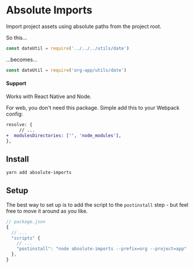 # Absolute Imports

Import project assets using absolute paths from the project root.

So this&hellip;

```js
const dateUtil = require('../../../utils/date')
```

&hellip;becomes&hellip;

```js
const dateUtil = require('org-app/utils/date')
```

#### Support

Works with React Native and Node.

For web, you don't need this package. Simple add this to your Webpack config:

```diff
resolve: {
     // ...
+  modulesDirectories: ['', 'node_modules'],
},
```

## Install

```bash
yarn add absolute-imports
```

## Setup

The best way to set up is to add the script to the `postinstall` step - but feel free to move it around as you like.

```js
// package.json
{
  // ...
  "scripts" {
    // ...
    "postinstall": "node absolute-imports --prefix=org --project=app"
  },
}
```
